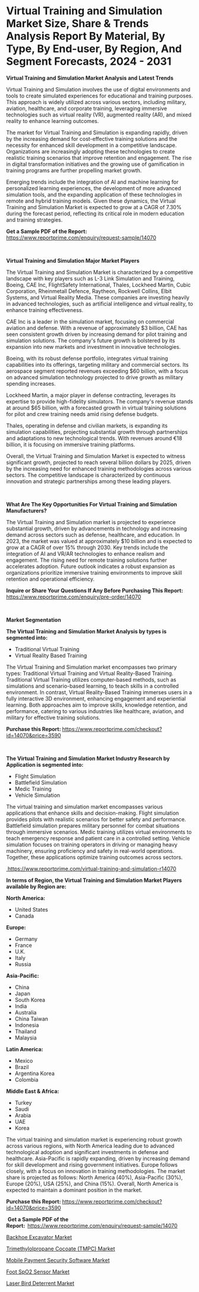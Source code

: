 <p><h1>Virtual Training and Simulation Market Size, Share & Trends Analysis Report By Material, By Type, By End-user, By Region, And Segment Forecasts, 2024 - 2031</h1></p><p><strong>Virtual Training and Simulation Market Analysis and Latest Trends</strong></p>
<p><p>Virtual Training and Simulation involves the use of digital environments and tools to create simulated experiences for educational and training purposes. This approach is widely utilized across various sectors, including military, aviation, healthcare, and corporate training, leveraging immersive technologies such as virtual reality (VR), augmented reality (AR), and mixed reality to enhance learning outcomes.</p><p>The market for Virtual Training and Simulation is expanding rapidly, driven by the increasing demand for cost-effective training solutions and the necessity for enhanced skill development in a competitive landscape. Organizations are increasingly adopting these technologies to create realistic training scenarios that improve retention and engagement. The rise in digital transformation initiatives and the growing use of gamification in training programs are further propelling market growth.</p><p>Emerging trends include the integration of AI and machine learning for personalized learning experiences, the development of more advanced simulation tools, and the expanding application of these technologies in remote and hybrid training models. Given these dynamics, the Virtual Training and Simulation Market is expected to grow at a CAGR of 7.30% during the forecast period, reflecting its critical role in modern education and training strategies.</p></p>
<p><strong>Get a Sample PDF of the Report:&nbsp;</strong> <a href="https://www.reportprime.com/enquiry/request-sample/14070">https://www.reportprime.com/enquiry/request-sample/14070</a></p>
<p>&nbsp;</p>
<p><strong>Virtual Training and Simulation Major Market Players</strong></p>
<p><p>The Virtual Training and Simulation Market is characterized by a competitive landscape with key players such as L-3 Link Simulation and Training, Boeing, CAE Inc, FlightSafety International, Thales, Lockheed Martin, Cubic Corporation, Rheinmetall Defence, Raytheon, Rockwell Collins, Elbit Systems, and Virtual Reality Media. These companies are investing heavily in advanced technologies, such as artificial intelligence and virtual reality, to enhance training effectiveness.</p><p>CAE Inc is a leader in the simulation market, focusing on commercial aviation and defense. With a revenue of approximately $3 billion, CAE has seen consistent growth driven by increasing demand for pilot training and simulation solutions. The company's future growth is bolstered by its expansion into new markets and investment in innovative technologies.</p><p>Boeing, with its robust defense portfolio, integrates virtual training capabilities into its offerings, targeting military and commercial sectors. Its aerospace segment reported revenues exceeding $60 billion, with a focus on advanced simulation technology projected to drive growth as military spending increases.</p><p>Lockheed Martin, a major player in defense contracting, leverages its expertise to provide high-fidelity simulators. The company's revenue stands at around $65 billion, with a forecasted growth in virtual training solutions for pilot and crew training needs amid rising defense budgets.</p><p>Thales, operating in defense and civilian markets, is expanding its simulation capabilities, projecting substantial growth through partnerships and adaptations to new technological trends. With revenues around €18 billion, it is focusing on immersive training platforms.</p><p>Overall, the Virtual Training and Simulation Market is expected to witness significant growth, projected to reach several billion dollars by 2025, driven by the increasing need for enhanced training methodologies across various sectors. The competitive landscape is characterized by continuous innovation and strategic partnerships among these leading players.</p></p>
<p>&nbsp;</p>
<p><strong>What Are The Key Opportunities For Virtual Training and Simulation Manufacturers?</strong></p>
<p><p>The Virtual Training and Simulation market is projected to experience substantial growth, driven by advancements in technology and increasing demand across sectors such as defense, healthcare, and education. In 2023, the market was valued at approximately $10 billion and is expected to grow at a CAGR of over 15% through 2030. Key trends include the integration of AI and VR/AR technologies to enhance realism and engagement. The rising need for remote training solutions further accelerates adoption. Future outlook indicates a robust expansion as organizations prioritize immersive training environments to improve skill retention and operational efficiency.</p></p>
<p><strong>Inquire or Share Your Questions If Any Before Purchasing This Report:</strong> <a href="https://www.reportprime.com/enquiry/pre-order/14070">https://www.reportprime.com/enquiry/pre-order/14070</a></p>
<p>&nbsp;</p>
<p><strong>Market Segmentation</strong></p>
<p><strong>The Virtual Training and Simulation Market Analysis by types is segmented into:</strong></p>
<p><ul><li>Traditional Virtual Training</li><li>Virtual Reality Based Training</li></ul></p>
<p><p>The Virtual Training and Simulation market encompasses two primary types: Traditional Virtual Training and Virtual Reality-Based Training. Traditional Virtual Training utilizes computer-based methods, such as simulations and scenario-based learning, to teach skills in a controlled environment. In contrast, Virtual Reality-Based Training immerses users in a fully interactive 3D environment, enhancing engagement and experiential learning. Both approaches aim to improve skills, knowledge retention, and performance, catering to various industries like healthcare, aviation, and military for effective training solutions.</p></p>
<p><strong>Purchase this Report:&nbsp;</strong><a href="https://www.reportprime.com/checkout?id=14070&price=3590">https://www.reportprime.com/checkout?id=14070&price=3590</a></p>
<p>&nbsp;</p>
<p><strong>The Virtual Training and Simulation Market Industry Research by Application is segmented into:</strong></p>
<p><ul><li>Flight Simulation</li><li>Battlefield Simulation</li><li>Medic Training</li><li>Vehicle Simulation</li></ul></p>
<p><p>The virtual training and simulation market encompasses various applications that enhance skills and decision-making. Flight simulation provides pilots with realistic scenarios for better safety and performance. Battlefield simulation prepares military personnel for combat situations through immersive scenarios. Medic training utilizes virtual environments to teach emergency response and patient care in a controlled setting. Vehicle simulation focuses on training operators in driving or managing heavy machinery, ensuring proficiency and safety in real-world operations. Together, these applications optimize training outcomes across sectors.</p></p>
<p><a href="https://www.reportprime.com/virtual-training-and-simulation-r14070">&nbsp;https://www.reportprime.com/virtual-training-and-simulation-r14070</a></p>
<p><strong>In terms of Region, the Virtual Training and Simulation Market Players available by Region are:</strong></p>
<p>
    <p> <strong> North America: </strong>
        <ul>
            <li>United States</li>
            <li>Canada</li>
        </ul>
        </p> 
    <p> <strong> Europe: </strong>
        <ul>
            <li>Germany</li>
            <li>France</li>
            <li>U.K.</li>
            <li>Italy</li>
            <li>Russia</li>
        </ul>
        </p> 
    <p> <strong> Asia-Pacific: </strong>
        <ul>
            <li>China</li>
            <li>Japan</li>
            <li>South Korea</li>
            <li>India</li>
            <li>Australia</li>
            <li>China Taiwan</li>
            <li>Indonesia</li>
            <li>Thailand</li>
            <li>Malaysia</li>
        </ul>
        </p> 
    <p> <strong> Latin America: </strong>
        <ul>
            <li>Mexico</li>
            <li>Brazil</li>
            <li>Argentina Korea</li>
            <li>Colombia</li>
        </ul>
        </p> 
    <p> <strong> Middle East & Africa: </strong>
        <ul>
            <li>Turkey</li>
            <li>Saudi</li>
            <li>Arabia</li>
            <li>UAE</li>
            <li>Korea</li>
        </ul>
    </p>
    </p>
<p><p>The virtual training and simulation market is experiencing robust growth across various regions, with North America leading due to advanced technological adoption and significant investments in defense and healthcare. Asia-Pacific is rapidly expanding, driven by increasing demand for skill development and rising government initiatives. Europe follows closely, with a focus on innovation in training methodologies. The market share is projected as follows: North America (40%), Asia-Pacific (30%), Europe (20%), USA (25%), and China (15%). Overall, North America is expected to maintain a dominant position in the market.</p></p>
<p><strong>Purchase this Report: </strong><a href="https://www.reportprime.com/checkout?id=14070&price=3590">https://www.reportprime.com/checkout?id=14070&price=3590</a></p>
<p>&nbsp;<strong>Get a Sample PDF of the Report:&nbsp;&nbsp;</strong><a href="https://www.reportprime.com/enquiry/request-sample/14070">https://www.reportprime.com/enquiry/request-sample/14070</a></p>
<p><strong></strong></p>
<p><p><a href="https://issuu.com/reportprime-2/docs/backhoe-excavator-market-size-2030._e0be0cc7dd0104">Backhoe Excavator Market</a></p><p><a href="https://medium.com/@ruth.murray9056/the-trimethylolpropane-cocoate-tmpc-market-insights-report-offers-an-in-depth-and-thorough-0a728d409823">Trimethylolpropane Cocoate (TMPC) Market</a></p><p><a href="https://github.com/NorbertYates/Market-Research-Report-List-7/blob/main/mobile-payment-security-software-market.md">Mobile Payment Security Software Market</a></p><p><a href="https://medium.com/@ruth.murray9056/the-comprehensive-foot-spo2-sensor-market-research-report-is-essential-for-understanding-current-1ca00f770064">Foot SpO2 Sensor Market</a></p><p><a href="https://www.linkedin.com/pulse/market-forecasting-change-global-laser-bird-deterrent-dynamics-mpjqe?trackingId=qbPgfPekRn%2BHJw4T1016MA%3D%3D">Laser Bird Deterrent Market</a></p></p>